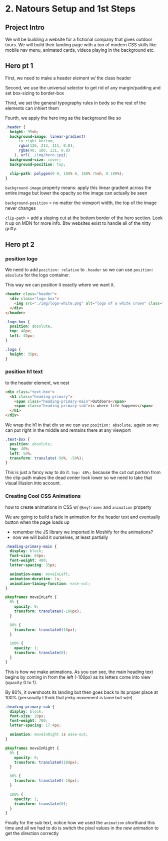 # 2. Natours Setup and 1st Steps

## Project Intro

We will be building a website for a fictional company that gives outdoor tours. We will build their landing page with a ton of modern CSS skills like mobile nav menu, animated cards, videos playing in the background etc.

## Hero pt 1

First, we need to make a header element w/ the class header

Second, we use the universal selector to get rid of any margin/padding and set box-sizing to border-box

Third, we set the general typography rules in body so the rest of the elements can inhiert them

Fourth, we apply the hero img as the background like so

```css
.header {
  height: 95vh;
  background-image: linear-gradient(
      to right bottom,
      rgba(126, 213, 111, 0.8),
      rgba(40, 180, 131, 0.8)
    ), url(../img/hero.jpg);
  background-size: cover;
  background-position: top;

  clip-path: polygon(0 0, 100% 0, 100% 75vh, 0 100%);
}
```

`background-image` property means: apply this linear gradient across the entire image but lower the opacity so the image can actually be seen

`background-position` = no matter the viewport width, the top of the image never changes

`clip-path` = add a sloping cut at the bottom border of the hero section. Look it up on MDN for more info. Btw websites exist to handle all of the nitty gritty.

## Hero pt 2

### position logo

We need to add `position: relative` to `.header` so we can use `position: absolute` for the logo container.

This way we can position it exactly where we want it.

```html
<header class="header">
  <div class="logo-box">
    <img src="./img/logo-white.png" alt="logo of a white crown" class="logo" />
  </div>
</header>
```

```css
.logo-box {
  position: absolute;
  top: 40px;
  left: 40px;
}

.logo {
  height: 35px;
}
```

### position h1 text

to the header element, we nest

```html
<div class="text-box">
  <h1 class="heading-primary">
    <span class="heading-primary-main">Outdoors</span>
    <span class="heading-primary-sub">is where life happens</span>
  </h1>
</div>
```

We wrap the h1 in that div so we can use `position: absolute;` again so we can put right in the middle and remains there at any viewport

```css
.text-box {
  position: absolute;
  top: 40%;
  left: 50%;
  transform: translate(-50%, -50%);
}
```

This is just a fancy way to do it. `top: 40%;` because the cut out portion from the clip-path makes the dead center look lower so we need to take that visual illusion into account.

### Creating Cool CSS Animations

how to create animations in CSS w/ `@keyframes` and `animation` property

We are going to build a fade in animation for the header text and eventually button when the page loads up

- remember the JS library we imported in Moshify for the animations?
- now we will build it ourselves, at least partially

```css
.heading-primary-main {
  display: block;
  font-size: 60px;
  font-weight: 400;
  letter-spacing: 35px;

  animation-name: moveInLeft;
  animation-duration: 1s;
  animation-timing-function: ease-out;
}

@keyframes moveInLeft {
  0% {
    opacity: 0;
    transform: translateX(-100px);
  }

  80% {
    transform: translateX(10px);
  }

  100% {
    opacity: 1;
    transform: translate(0);
  }
}
```

This is how we make animations. As you can see, the main heading text begins by coming in from the left (-100px) as its letters come into view (opacity 0 to 1).

By 80%, it overshoots its landing but then goes back to its proper place at 100% (personally I think that jerky movement is lame but w/e)

```css
.heading-primary-sub {
  display: block;
  font-size: 20px;
  font-weight: 700;
  letter-spacing: 17.4px;

  animation: moveInRight 1s ease-out;
}

@keyframes moveInRight {
  0% {
    opacity: 0;
    transform: translateX(100px);
  }

  80% {
    transform: translateX(-10px);
  }

  100% {
    opacity: 1;
    transform: translate(0);
  }
}
```

Finally for the sub text, notice how we used the `animation` shorthand this time and all we had to do is switch the pixel values in the new animation to get the direction correctly
